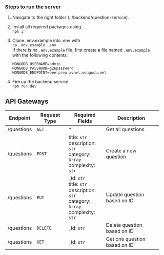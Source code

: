 ### Steps to run the server

1. Navigate to the right folder (../backend/question-service).

2. Install all required packages using
<br> `npm i`

3. Clone .env.example into .env with
<br> `cp .env.example .env`
<br> If there is no `.env.example` file, first create a file named `.env.example` with the following contents:
    ```
    MONGODB_USERNAME=admin
    MONGODB_PASSWORD=g26password
    MONGODB_ENDPOINT=peerprep.xvavl.mongodb.net
    ```

4. Fire up the backend service
<br> `npm run dev`




## API Gateways

| Endpoint          | Request Type | Required Fields                                           | Description                                                                                                     |
| ----------------- | ------------ | --------------------------------------------------------- | ---------------------------------------------------------------------------------------------------------- |
| /questions         | `GET`        | \*                                                        | Get all questions                                                                                         |
| /questions         | `POST`       | title: `str`<br>description: `str`<br>category: `Array`<br>complexity: `str`                                      | Create a new question                                                                                             |
| /questions         | `PUT`        | _id: `str`<br>title: `str`<br>description: `str`<br>category: `Array`<br>complexity: `str` | Update question based on ID                                                                                                      |
| /questions         | `DELETE`     | _id: `str` | Delete question based on ID                                                             |
| /questions         | `GET`       | _id: `str`       | Get one question based on ID                                                                                                          |
